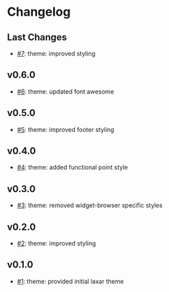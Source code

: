 # Changelog

## Last Changes

- [#7](https://github.com/LaxarJS/cube.theme/issues/7): theme: improved styling


## v0.6.0

- [#6](https://github.com/LaxarJS/cube.theme/issues/6): theme: updated font awesome


## v0.5.0

- [#5](https://github.com/LaxarJS/cube.theme/issues/5): theme: improved footer styling


## v0.4.0

- [#4](https://github.com/LaxarJS/cube.theme/issues/4): theme: added functional point style


## v0.3.0

- [#3](https://github.com/LaxarJS/cube.theme/issues/3): theme: removed widget-browser specific styles


## v0.2.0

- [#2](https://github.com/LaxarJS/cube.theme/issues/2): theme: improved styling


## v0.1.0

- [#1](https://github.com/LaxarJS/cube.theme/issues/1): theme: provided initial laxar theme
